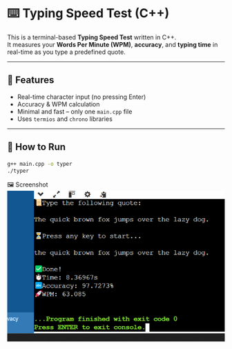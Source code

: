 # ⌨️ Typing Speed Test (C++)

This is a terminal-based **Typing Speed Test** written in C++.  
It measures your **Words Per Minute (WPM)**, **accuracy**, and **typing time** in real-time as you type a predefined quote.

---

## 🎯 Features

- Real-time character input (no pressing Enter)
- Accuracy & WPM calculation
- Minimal and fast – only one `main.cpp` file
- Uses `termios` and `chrono` libraries

---

## 🚀 How to Run

```bash
g++ main.cpp -o typer
./typer
```

🖼️ Screenshot
![Screenshot](https://raw.githubusercontent.com/cycloholic/c/main/typespeed/typespeed.png)
